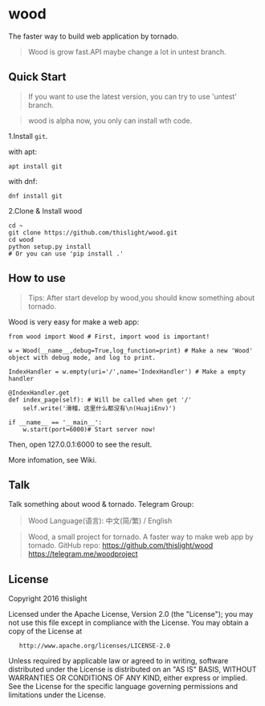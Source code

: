 # wood
The faster way to build web application by tornado.

>Wood is grow fast.API maybe change a lot in untest branch.

## Quick Start
>If you want to use the latest version, you can try to use 'untest' branch.

>wood is alpha now, you only can install wth code.

1.Install `git`.

with apt:
````
apt install git
````

with dnf:
````
dnf install git
````

2.Clone & Install wood
````
cd ~
git clone https://github.com/thislight/wood.git
cd wood
python setup.py install
# Or you can use 'pip install .'
````

## How to use
>Tips: After start develop by wood,you should know something about tornado.

Wood is very easy for make a web app:

````
from wood import Wood # First, import wood is important!

w = Wood(__name__,debug=True,log_function=print) # Make a new 'Wood' object with debug mode, and log to print.

IndexHandler = w.empty(uri='/',name='IndexHandler') # Make a empty handler

@IndexHandler.get
def index_page(self): # Will be called when get '/'
    self.write('滑稽，这里什么都没有\n(HuajiEnv)')

if __name__ == '__main__':
    w.start(port=6000)# Start server now!
````

Then, open 127.0.0.1:6000 to see the result.

More infomation, see Wiki.

## Talk
Talk something about wood & tornado.
Telegram Group:
>Wood
Language(语言): 中文(简/繁) / English

>Wood, a small project for tornado.
A faster way to make web app by tornado.
GitHub repo: https://github.com/thislight/wood
https://telegram.me/woodproject

## License
Copyright 2016 thislight

   Licensed under the Apache License, Version 2.0 (the "License");
   you may not use this file except in compliance with the License.
   You may obtain a copy of the License at

       http://www.apache.org/licenses/LICENSE-2.0

   Unless required by applicable law or agreed to in writing, software
   distributed under the License is distributed on an "AS IS" BASIS,
   WITHOUT WARRANTIES OR CONDITIONS OF ANY KIND, either express or implied.
   See the License for the specific language governing permissions and
   limitations under the License.
